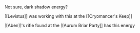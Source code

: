 Not sure, dark shadow energy?

[[Levistus]] was working with this at the [[Cryomancer's Keep]]

[[Aben]]'s rifle found at the [[Aurum Briar Party]] has this energy